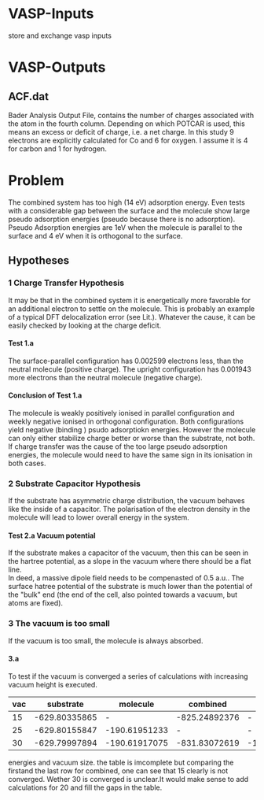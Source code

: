 # VASP-Inputs
store and exchange vasp inputs

# VASP-Outputs

## ACF.dat 

Bader Analysis Output File, contains the number of charges associated with the atom in the fourth column. Depending on which POTCAR is used, this means an excess or deficit of charge, i.e. a net charge. In this study 9 electrons are explicitly calculated for Co and 6 for oxygen. I assume it is 4 for carbon and 1 for hydrogen.

# Problem

The combined system has too high (14 eV) adsorption energy.  Even tests with a considerable gap between the surface and the molecule show large pseudo adsorption energies (pseudo because there is no adsorption). Pseudo Adsorption energies are 1eV when the molecule is parallel to the surface and 4 eV when it is orthogonal to the surface. 

## Hypotheses 

### 1 Charge Transfer Hypothesis

It may be that in the combined system it is energetically more favorable for an additional electron to settle on the molecule. This is probably an example of a typical DFT delocalization error (see Lit.). Whatever the cause, it can be easily checked by looking at the charge deficit.


#### Test 1.a
The surface-parallel configuration has 0.002599 electrons less, than the neutral molecule (positive charge). 
The upright configuration has 0.001943 more electrons than the neutral molecule (negative charge). 


#### Conclusion of Test 1.a
The molecule is weakly positively ionised in parallel configuration and weekly negative ionised in orthogonal configuration. 
Both configurations yield negative (binding ) psudo adsorptiokn energies. However the molecule can only either stabilize charge better or worse than the substrate, not both.
If charge transfer was the cause of the too large pseudo adsorption energies, the molecule would need to have the same sign in its ionisation in both cases. 


### 2 Substrate Capacitor Hypothesis

If the substrate has asymmetric charge distribution, the vacuum behaves like the inside of a capacitor. The polarisation of the electron density in the molecule will lead to lower overall energy in the system. 

#### Test 2.a  Vacuum potential

If the substrate  makes a capacitor of the vacuum, then this can be seen in the hartree potential, as a slope in the vacuum where there should be a flat line.  
In deed, a massive dipole field needs to be compenasted of 0.5 a.u.. The surface hatree potential of the substrate is much lower than the potential of the 
"bulk" end (the end of the cell, also pointed towards a vacuum, but atoms are fixed).


### 3 The vacuum is too small 

If the vacuum is too small, the molecule is always absorbed. 

#### 3.a
To test if the vacuum is converged a series of calculations with increasing vacuum height is executed.

| vac | substrate     | molecule      | combined      | Adsorption E        |
|-----|---------------|---------------|---------------|---------------------|
| 15  | -629.80335865 | -             | -825.24892376 | -                   |
| 25  | -629.80155847 | -190.61951233 | -             | -                   |
| 30  | -629.79997894 | -190.61917075 | -831.83072619 | -11.411576500000024 |

energies and vacuum size. the table is imcomplete but comparing the firstand the last row for combined, one can see that 15 clearly is not converged. Wether 30 is converged is unclear.It would make sense to add calculations for 20 and fill the gaps in the table.

